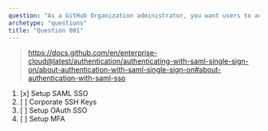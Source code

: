 ```yaml
---
question: "As a GitHub Organization administrator, you want users to authenticate using a corporate identity provider. Which of the following is a way to achieve this?"
archetype: "questions"
title: "Question 001"
---
```


> https://docs.github.com/en/enterprise-cloud@latest/authentication/authenticating-with-saml-single-sign-on/about-authentication-with-saml-single-sign-on#about-authentication-with-saml-sso
1. [x] Setup SAML SSO
1. [ ] Corporate SSH Keys 
1. [ ] Setup OAuth SSO
1. [ ] Setup MFA
